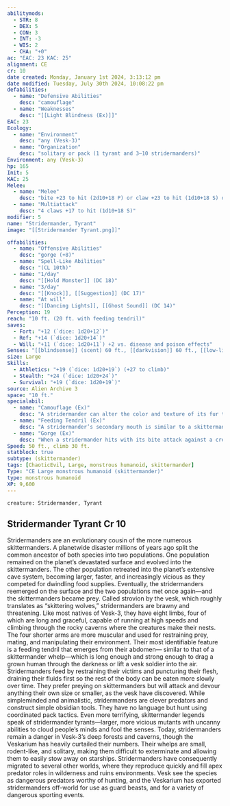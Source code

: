 ```yaml
---
abilitymods:
  - STR: 8
  - DEX: 5
  - CON: 3
  - INT: -3
  - WIS: 2
  - CHA: "+0"
ac: "EAC: 23 KAC: 25" 
alignment: CE
cr: 10
date created: Monday, January 1st 2024, 3:13:12 pm
date modified: Tuesday, July 30th 2024, 10:08:22 pm
defabilities:
  - name: "Defensive Abilities"
    desc: "camouflage"
  - name: "Weaknesses"
    desc: "[[Light Blindness (Ex)]]"
EAC: 23
Ecology:
  - name: "Environment"
    desc: "any (Vesk-3)"
  - name: "Organization"
    desc: "solitary or pack (1 tyrant and 3–10 stridermanders)"
Environment: any (Vesk-3)
hp: 165
Init: 5
KAC: 25
Melee:
  - name: "Melee"
    desc: "bite +23 to hit (2d10+18 P) or claw +23 to hit (1d10+18 S) or feeding tendril +23 to hit (1d6+18 P)"
  - name: "Multiattack"
    desc: "4 claws +17 to hit (1d10+18 S)"
modifier: 5
name: "Stridermander, Tyrant"
image: "[[Stridermander Tyrant.png]]"

offabilities:
  - name: "Offensive Abilities"
    desc: "gorge (+8)"
  - name: "Spell-Like Abilities"
    desc: "(CL 10th)"
  - name: "1/day"
    desc: "[[Hold Monster]] (DC 18)"
  - name: "3/day"
    desc: "[[Knock]], [[Suggestion]] (DC 17)"
  - name: "At will"
    desc: "[[Dancing Lights]], [[Ghost Sound]] (DC 14)"
Perception: 19
reach: "10 ft. (20 ft. with feeding tendril)"
saves:
  - Fort: "+12 (`dice: 1d20+12`)"
  - Ref: "+14 (`dice: 1d20+14`)"
  - Will: "+11 (`dice: 1d20+11`) +2 vs. disease and poison effects"
Senses: "[[blindsense]] (scent) 60 ft., [[darkvision]] 60 ft., [[low-light vision]]"
size: Large
Skills:
  - Athletics: "+19 (`dice: 1d20+19`) (+27 to climb)"
  - Stealth: "+24 (`dice: 1d20+24`)"
  - Survival: "+19 (`dice: 1d20+19`)"
source: Alien Archive 3 
space: "10 ft."
specialabil:
  - name: "Camouflage (Ex)"
    desc: "A stridermander can alter the color and texture of its fur to blend into its environment. Whenever a stridermander remains motionless for 1 round, it gains a +10 bonus to Stealth checks (this bonus doesn’t stack with the invisibility spell or similar effects). If the stridermander moves more than 10 feet or takes a hostile action (such as attacking or casting a spell), it loses this bonus until it once again spends 1 round remaining still."
  - name: "Feeding Tendril (Ex)"
    desc: "A stridermander’s secondary mouth is similar to a skittermander whelp’s, but it has a more powerful and developed feeding tendril. As a standard action, a stridermander can strike at a creature its size or smaller up to 10 feet away with this tendril. In addition to dealing damage, if the stridermander hits the target’s KAC: + 4, it grapples the target and pulls the target adjacent to the stridermander; this movement doesn’t provoke attacks of opportunity. The stridermander doesn’t need to have a limb free to perform or maintain this grapple, but it can only grapple one target at a time. The stridermander can maintain this grapple with the same attack as a move action on subsequent rounds."
  - name: "Gorge (Ex)"
    desc: "When a stridermander hits with its bite attack against a creature it has grappled with its feeding tendril, it deals additional damage equal to its Strength modifier."
Speed: 50 ft., climb 30 ft. 
statblock: true
subtype: (skittermander)
tags: [ChaoticEvil, Large, monstrous humanoid, skittermander]
Type: "CE Large monstrous humanoid (skittermander)"
type: monstrous humanoid
XP: 9,600 
---
```


```statblock
creature: Stridermander, Tyrant
```

## Stridermander Tyrant Cr 10

Stridermanders are an evolutionary cousin of the more numerous skittermanders. A planetwide disaster millions of years ago split the common ancestor of both species into two populations. One population remained on the planet’s devastated surface and evolved into the skittermanders. The other population retreated into the planet’s extensive cave system, becoming larger, faster, and increasingly vicious as they competed for dwindling food supplies. Eventually, the stridermanders reemerged on the surface and the two populations met once again—and the skittermanders became prey.
Called strovion by the vesk, which roughly translates as “skittering wolves,” stridermanders are brawny and threatening. Like most natives of Vesk-3, they have eight limbs, four of which are long and graceful, capable of running at high speeds and climbing through the rocky caverns where the creatures make their nests. The four shorter arms are more muscular and used for restraining prey, mating, and manipulating their environment. Their most identifiable feature is a feeding tendril that emerges from their abdomen— similar to that of a skittermander whelp—which is long enough and strong enough to drag a grown human through the darkness or lift a vesk soldier into the air.
Stridermanders feed by restraining their victims and puncturing their flesh, draining their fluids first so the rest of the body can be eaten more slowly over time. They prefer preying on skittermanders but will attack and devour anything their own size or smaller, as the vesk have discovered.
While simpleminded and animalistic, stridermanders are clever predators and construct simple obsidian tools. They have no language but hunt using coordinated pack tactics. Even more terrifying, skittermander legends speak of stridermander tyrants—larger, more vicious mutants with uncanny abilities to cloud people’s minds and fool the senses.
Today, stridermanders remain a danger in Vesk-3’s deep forests and caverns, though the Veskarium has heavily curtailed their numbers. Their whelps are small, rodent-like, and solitary, making them difficult to exterminate and allowing them to easily stow away on starships. Stridermanders have consequently migrated to several other worlds, where they reproduce quickly and fill apex predator roles in wilderness and ruins environments. Vesk see the species as dangerous predators worthy of hunting, and the Veskarium has exported stridermanders off-world for use as guard beasts, and for a variety of dangerous sporting events.
